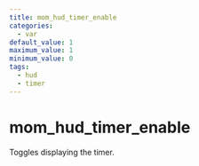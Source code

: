 ```yaml
---
title: mom_hud_timer_enable
categories:
  - var
default_value: 1
maximum_value: 1
minimum_value: 0
tags:
  - hud
  - timer
---
```


# mom_hud_timer_enable

Toggles displaying the timer.
